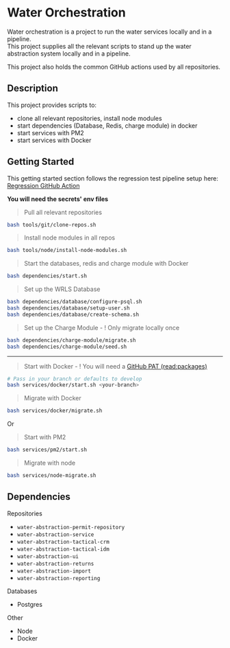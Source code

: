 
# Water Orchestration

Water orchestration is a project to run the water services locally and in a pipeline.  
This project supplies all the relevant scripts to stand up the water abstraction system locally and in a pipeline.

This project also holds the common GitHub actions used by all repositories.

## Description

This project provides scripts to:
- clone all relevant repositories, install node modules
- start dependencies (Database, Redis, charge module) in docker
- start services with PM2
- start services with Docker

## Getting Started

This getting started section follows the regression test pipeline setup here: [Regression GitHub Action](https://github.com/DEFRA/water-abstraction-ui/blob/develop/.github/workflows/regression.yml)

**You will need the secrets' env files**

> Pull all relevant repositories
```bash
bash tools/git/clone-repos.sh
```
> Install node modules in all repos
```bash
bash tools/node/install-node-modules.sh  
```
> Start the databases, redis and charge module with Docker
```bash
bash dependencies/start.sh
```
> Set up the WRLS Database
```bash
bash dependencies/database/configure-psql.sh  
bash dependencies/database/setup-user.sh  
bash dependencies/database/create-schema.sh
```
>  Set up the Charge Module - ! Only migrate locally once
```bash
bash dependencies/charge-module/migrate.sh  
bash dependencies/charge-module/seed.sh
```

---
> Start with Docker  - ! You will need a [GitHub PAT (read:packages)](https://docs.github.com/en/authentication/keeping-your-account-and-data-secure/creating-a-personal-access-token)
```bash
# Pass in your branch or defaults to develop
bash services/docker/start.sh <your-branch>
```
> Migrate with Docker
```bash 
bash services/docker/migrate.sh
```

Or

> Start with PM2
```bash
bash services/pm2/start.sh
```
> Migrate with node
```bash 
bash services/node-migrate.sh
```

## Dependencies

Repositories
- `water-abstraction-permit-repository`
- `water-abstraction-service`
- `water-abstraction-tactical-crm`
- `water-abstraction-tactical-idm`
- `water-abstraction-ui`
- `water-abstraction-returns`
- `water-abstraction-import`
- `water-abstraction-reporting`

Databases
- Postgres

Other
- Node
- Docker